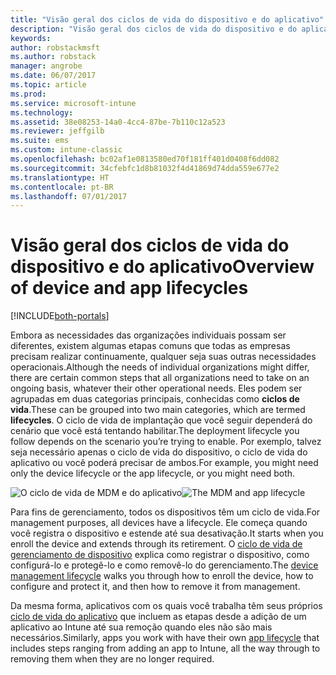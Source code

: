 ```yaml
---
title: "Visão geral dos ciclos de vida do dispositivo e do aplicativo"
description: "Visão geral dos ciclos de vida do dispositivo e do aplicativo com o Intune."
keywords: 
author: robstackmsft
ms.author: robstack
manager: angrobe
ms.date: 06/07/2017
ms.topic: article
ms.prod: 
ms.service: microsoft-intune
ms.technology: 
ms.assetid: 38e08253-14a0-4cc4-87be-7b110c12a523
ms.reviewer: jeffgilb
ms.suite: ems
ms.custom: intune-classic
ms.openlocfilehash: bc02af1e0813580ed70f181ff401d0408f6dd082
ms.sourcegitcommit: 34cfebfc1d8b81032f4d41869d74dda559e677e2
ms.translationtype: HT
ms.contentlocale: pt-BR
ms.lasthandoff: 07/01/2017
---
```

# <span data-ttu-id="834c6-103">Visão geral dos ciclos de vida do dispositivo e do aplicativo</span><span class="sxs-lookup"><span data-stu-id="834c6-103">Overview of device and app lifecycles</span></span>
<a id="overview-of-device-and-app-lifecycles" class="xliff"></a>

[!INCLUDE[both-portals](./includes/note-for-both-portals.md)]

<span data-ttu-id="834c6-104">Embora as necessidades das organizações individuais possam ser diferentes, existem algumas etapas comuns que todas as empresas precisam realizar continuamente, qualquer seja suas outras necessidades operacionais.</span><span class="sxs-lookup"><span data-stu-id="834c6-104">Although the needs of individual organizations might differ, there are certain common steps that all organizations need to take on an ongoing basis, whatever their other operational needs.</span></span> <span data-ttu-id="834c6-105">Eles podem ser agrupadas em duas categorias principais, conhecidas como **ciclos de vida**.</span><span class="sxs-lookup"><span data-stu-id="834c6-105">These can be grouped into two main categories, which are termed **lifecycles**.</span></span> <span data-ttu-id="834c6-106">O ciclo de vida de implantação que você seguir dependerá do cenário que você está tentando habilitar.</span><span class="sxs-lookup"><span data-stu-id="834c6-106">The deployment lifecycle you follow depends on the scenario you’re trying to enable.</span></span> <span data-ttu-id="834c6-107">Por exemplo, talvez seja necessário apenas o ciclo de vida do dispositivo, o ciclo de vida do aplicativo ou você poderá precisar de ambos.</span><span class="sxs-lookup"><span data-stu-id="834c6-107">For example, you might need only the device lifecycle or the app lifecycle, or you might need both.</span></span>

<span data-ttu-id="834c6-108">![O ciclo de vida de MDM e do aplicativo](./media/device-app-lifecycle.png "ciclos de vida do dispositivo móvel e do aplicativo")</span><span class="sxs-lookup"><span data-stu-id="834c6-108">![The MDM and app lifecycle](./media/device-app-lifecycle.png "mobile device and app lifecycles")</span></span>

<span data-ttu-id="834c6-109">Para fins de gerenciamento, todos os dispositivos têm um ciclo de vida.</span><span class="sxs-lookup"><span data-stu-id="834c6-109">For management purposes, all devices have a lifecycle.</span></span> <span data-ttu-id="834c6-110">Ele começa quando você registra o dispositivo e estende até sua desativação.</span><span class="sxs-lookup"><span data-stu-id="834c6-110">It starts when you enroll the device and extends through its retirement.</span></span> <span data-ttu-id="834c6-111">O [ciclo de vida de gerenciamento de dispositivo](device-lifecycle.md) explica como registrar o dispositivo, como configurá-lo e protegê-lo e como removê-lo do gerenciamento.</span><span class="sxs-lookup"><span data-stu-id="834c6-111">The [device management lifecycle](device-lifecycle.md) walks you through how to enroll the device, how to configure and protect it, and then how to remove it from management.</span></span>

<span data-ttu-id="834c6-112">Da mesma forma, aplicativos com os quais você trabalha têm seus próprios [ciclo de vida do aplicativo](app-lifecycle.md) que incluem as etapas desde a adição de um aplicativo ao Intune até sua remoção quando eles não são mais necessários.</span><span class="sxs-lookup"><span data-stu-id="834c6-112">Similarly, apps you work with have their own [app lifecycle](app-lifecycle.md) that includes steps ranging from adding an app to Intune, all the way through to removing them when they are no longer required.</span></span>
